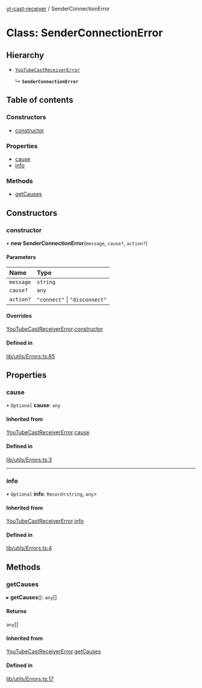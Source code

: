 [yt-cast-receiver](../README.md) / SenderConnectionError

# Class: SenderConnectionError

## Hierarchy

- [`YouTubeCastReceiverError`](YouTubeCastReceiverError.md)

  ↳ **`SenderConnectionError`**

## Table of contents

### Constructors

- [constructor](SenderConnectionError.md#constructor)

### Properties

- [cause](SenderConnectionError.md#cause)
- [info](SenderConnectionError.md#info)

### Methods

- [getCauses](SenderConnectionError.md#getcauses)

## Constructors

### constructor

• **new SenderConnectionError**(`message`, `cause?`, `action?`)

#### Parameters

| Name | Type |
| :------ | :------ |
| `message` | `string` |
| `cause?` | `any` |
| `action?` | ``"connect"`` \| ``"disconnect"`` |

#### Overrides

[YouTubeCastReceiverError](YouTubeCastReceiverError.md).[constructor](YouTubeCastReceiverError.md#constructor)

#### Defined in

[lib/utils/Errors.ts:85](https://github.com/patrickkfkan/yt-cast-receiver/blob/5eecf1d/src/lib/utils/Errors.ts#L85)

## Properties

### cause

• `Optional` **cause**: `any`

#### Inherited from

[YouTubeCastReceiverError](YouTubeCastReceiverError.md).[cause](YouTubeCastReceiverError.md#cause)

#### Defined in

[lib/utils/Errors.ts:3](https://github.com/patrickkfkan/yt-cast-receiver/blob/5eecf1d/src/lib/utils/Errors.ts#L3)

___

### info

• `Optional` **info**: `Record`<`string`, `any`\>

#### Inherited from

[YouTubeCastReceiverError](YouTubeCastReceiverError.md).[info](YouTubeCastReceiverError.md#info)

#### Defined in

[lib/utils/Errors.ts:4](https://github.com/patrickkfkan/yt-cast-receiver/blob/5eecf1d/src/lib/utils/Errors.ts#L4)

## Methods

### getCauses

▸ **getCauses**(): `any`[]

#### Returns

`any`[]

#### Inherited from

[YouTubeCastReceiverError](YouTubeCastReceiverError.md).[getCauses](YouTubeCastReceiverError.md#getcauses)

#### Defined in

[lib/utils/Errors.ts:17](https://github.com/patrickkfkan/yt-cast-receiver/blob/5eecf1d/src/lib/utils/Errors.ts#L17)

